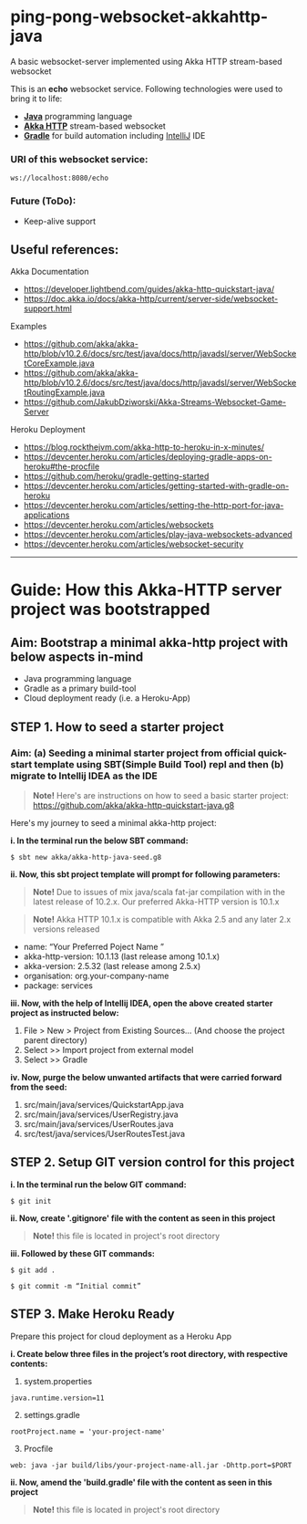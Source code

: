 # ping-pong-websocket-akkahttp-java
A basic websocket-server implemented using Akka HTTP stream-based websocket

This is an **echo** websocket service. Following technologies were used to bring it to life:
- 	**[Java](https://oracle.com/java/ "Java")** programming language
- 	**[Akka HTTP](https://akka.io "Akka HTTP")** stream-based websocket
- 	**[Gradle](https://gradle.org "Gradle")** for build automation including [IntelliJ](https://www.jetbrains.com/idea/ "IntelliJ") IDE

### URI of this websocket service:
`ws://localhost:8080/echo`

### Future (ToDo):
- Keep-alive support

## Useful references:
Akka Documentation
- https://developer.lightbend.com/guides/akka-http-quickstart-java/
- https://doc.akka.io/docs/akka-http/current/server-side/websocket-support.html

Examples
- https://github.com/akka/akka-http/blob/v10.2.6/docs/src/test/java/docs/http/javadsl/server/WebSocketCoreExample.java
- https://github.com/akka/akka-http/blob/v10.2.6/docs/src/test/java/docs/http/javadsl/server/WebSocketRoutingExample.java
- https://github.com/JakubDziworski/Akka-Streams-Websocket-Game-Server

Heroku Deployment
- https://blog.rockthejvm.com/akka-http-to-heroku-in-x-minutes/
- https://devcenter.heroku.com/articles/deploying-gradle-apps-on-heroku#the-procfile
- https://github.com/heroku/gradle-getting-started
- https://devcenter.heroku.com/articles/getting-started-with-gradle-on-heroku
- https://devcenter.heroku.com/articles/setting-the-http-port-for-java-applications
- https://devcenter.heroku.com/articles/websockets
- https://devcenter.heroku.com/articles/play-java-websockets-advanced
- https://devcenter.heroku.com/articles/websocket-security

------------

# Guide: How this Akka-HTTP server project was bootstrapped

## Aim: Bootstrap a minimal akka-http project with below aspects in-mind

- Java programming language
- Gradle as a primary build-tool
- Cloud deployment ready (i.e. a Heroku-App)

## STEP 1. How to seed a starter project

### Aim: (a) Seeding a minimal starter project from official quick-start template using SBT(Simple Build Tool) repl and then (b) migrate to Intellij IDEA as the IDE

> **Note!** Here's are instructions on how to seed a basic starter project:
> https://github.com/akka/akka-http-quickstart-java.g8

Here's my journey to seed a minimal akka-http project:

**i. In the terminal run the below SBT command:**

`$ sbt new akka/akka-http-java-seed.g8`

**ii. Now, this sbt project template will prompt for following parameters:**

> **Note!** Due to issues of mix java/scala fat-jar compilation with in the latest release of 10.2.x. Our preferred Akka-HTTP version is 10.1.x

> **Note!** Akka HTTP 10.1.x is compatible with Akka 2.5 and any later 2.x versions released

- name:  “Your Preferred Poject Name ”
- akka-http-version:  10.1.13 (last release among 10.1.x)
- akka-version:  2.5.32 (last release among 2.5.x)
- organisation: org.your-company-name
- package: services

**iii. Now, with the help of  Intellij IDEA, open the above created starter project as instructed below:**

1. File > New > Project from Existing Sources… (And choose the project parent directory)
2. Select >> Import project from external model
3. Select >> Gradle

**iv. Now, purge the below unwanted artifacts that were carried forward from the seed:**

1. src/main/java/services/QuickstartApp.java
2. src/main/java/services/UserRegistry.java
3. src/main/java/services/UserRoutes.java
4. src/test/java/services/UserRoutesTest.java

## STEP 2. Setup GIT version control for this project

**i. In the terminal run the below GIT command:**

`$ git init`

**ii. Now, create '.gitignore' file with the content as seen in this project**

> **Note!** this file is located in project's root directory

**iii. Followed by these GIT commands:**

`$ git add .`

`$ git commit -m “Initial commit”`

## STEP 3. Make Heroku Ready

Prepare this project for cloud deployment as a Heroku App

**i. Create below three files in the project’s root directory, with respective contents:**

1. system.properties
```
java.runtime.version=11
```
2. settings.gradle
```
rootProject.name = 'your-project-name'
```
3. Procfile
```
web: java -jar build/libs/your-project-name-all.jar -Dhttp.port=$PORT
```

**ii. Now, amend the 'build.gradle' file with the content as seen in this project**

> **Note!** this file is located in project's root directory
